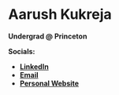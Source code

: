 # Aarush Kukreja #
**Undergrad @ Princeton**

**Socials:**  
- **[LinkedIn](https://www.linkedin.com/in/aarush-kukreja/)**
- **[Email](mailto:aarush.kukreja@princeton.edu)**
- **[Personal Website](https://www.aarushkukreja.com/)**

